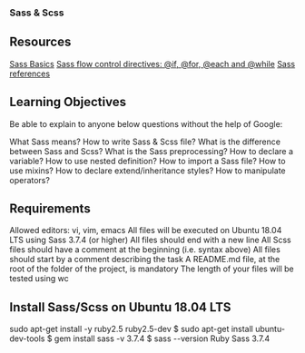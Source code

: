 ### Sass & Scss

## Resources
[Sass Basics](https://sass-lang.com/guide/#variables)
[Sass flow control directives: @if, @for, @each and @while](https://sass-lang.com/documentation/at-rules/control/)
[Sass references](https://sass-lang.com/documentation/at-rules/function/)

## Learning Objectives
Be able to explain to anyone below questions without the help of Google:

What Sass means?
How to write Sass & Scss file?
What is the difference between Sass and Scss?
What is the Sass preprocessing?
How to declare a variable?
How to use nested definition?
How to import a Sass file?
How to use mixins?
How to declare extend/inheritance styles?
How to manipulate operators?

## Requirements
Allowed editors: vi, vim, emacs
All files will be executed on Ubuntu 18.04 LTS using Sass 3.7.4 (or higher)
All files should end with a new line
All Scss files should have a comment at the beginning (i.e. syntax above)
All files should start by a comment describing the task
A README.md file, at the root of the folder of the project, is mandatory
The length of your files will be tested using wc

## Install Sass/Scss on Ubuntu 18.04 LTS
 sudo apt-get install -y ruby2.5 ruby2.5-dev
$ sudo apt-get install ubuntu-dev-tools
$ gem install sass -v 3.7.4
$ sass --version
Ruby Sass 3.7.4